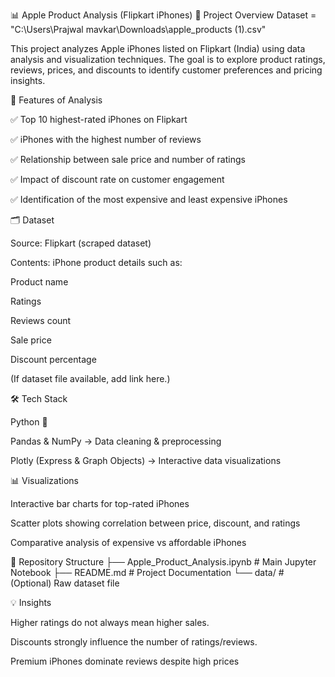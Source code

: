 📊 Apple Product Analysis (Flipkart iPhones)
📌 Project Overview
Dataset = "C:\Users\Prajwal mavkar\Downloads\apple_products (1).csv"

This project analyzes Apple iPhones listed on Flipkart (India) using data analysis and visualization techniques. The goal is to explore product ratings, reviews, prices, and discounts to identify customer preferences and pricing insights.

🚀 Features of Analysis

✅ Top 10 highest-rated iPhones on Flipkart

✅ iPhones with the highest number of reviews

✅ Relationship between sale price and number of ratings

✅ Impact of discount rate on customer engagement

✅ Identification of the most expensive and least expensive iPhones

🗂️ Dataset

Source: Flipkart (scraped dataset)

Contents: iPhone product details such as:

Product name

Ratings

Reviews count

Sale price

Discount percentage

(If dataset file available, add link here.)

🛠️ Tech Stack

Python 🐍

Pandas & NumPy → Data cleaning & preprocessing

Plotly (Express & Graph Objects) → Interactive data visualizations

📊 Visualizations

Interactive bar charts for top-rated iPhones

Scatter plots showing correlation between price, discount, and ratings

Comparative analysis of expensive vs affordable iPhones

📂 Repository Structure
├── Apple_Product_Analysis.ipynb   # Main Jupyter Notebook
├── README.md                      # Project Documentation
└── data/                          # (Optional) Raw dataset file

💡 Insights

Higher ratings do not always mean higher sales.

Discounts strongly influence the number of ratings/reviews.

Premium iPhones dominate reviews despite high prices
